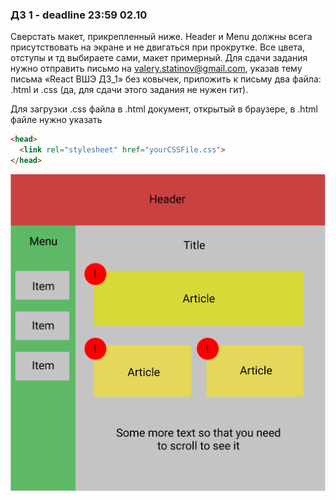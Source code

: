 ### **ДЗ 1** - deadline 23:59 02.10
Сверстать макет, прикрепленный ниже. Header и Menu должны всега присутствовать на экране и не двигаться при прокрутке. Все цвета, отступы и тд выбираете сами, макет примерный.
Для сдачи задания нужно отправить письмо на valery.statinov@gmail.com, указав тему письма «React ВШЭ ДЗ_1» без ковычек, приложить к письму два файла: .html и .css (да, для сдачи этого задания не нужен гит).

Для загрузки .css файла в .html документ, открытый в браузере, в .html файле нужно указать
```html
<head>
  <link rel="stylesheet" href="yourCSSFile.css">
</head>
```

![](./hw1.png)
